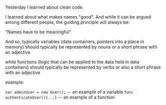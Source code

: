 Yesterday I learned about clean code.

I learned about what makes names "good". And while it can be argued among different people, the guiding principle will always be:

"Names have to be meaningful"

And so, typically variables (data containers, pointers into a place in memory) should typically be represented by nouns or a short phrase with an adjective

while functions (logic that can be applied to the data held in data containers) should typically be represented by verbs or also a short phrase with an adjective

example:

`var adminUser = new User();` -- an example of a variable
`func authenticateUser(){...}` -- an example of a function